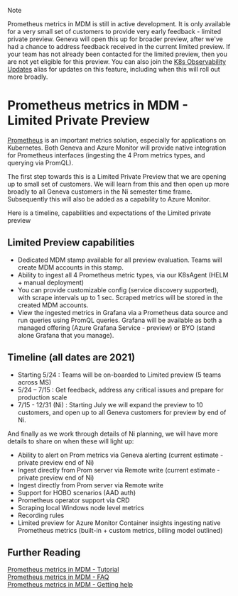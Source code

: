 > [!Note]
> Prometheus metrics in MDM is still in active development. It is only available for a very small set of customers to provide very early feedback - limited private preview. Geneva will open this up for broader preview, after we've had a chance to address feedback received in the current limited preview. If your team has not already been contacted for the limited preview, then you are not yet eligible for this preview. You can also join the [K8s Observability Updates](https://idwebelements/GroupManagement.aspx?Group=K8sObsUpdates&Operation=join) alias for updates on this feature, including when this will roll out more broadly.

# Prometheus metrics in MDM - Limited Private Preview

[Prometheus](https://prometheus.io/docs/introduction/overview/) is an important metrics solution, especially for applications on Kubernetes. Both Geneva and Azure Monitor will provide native integration for Prometheus interfaces (ingesting the 4 Prom metrics types, and querying via PromQL).

The first step towards this is a Limited Private Preview that we are opening up to small set of customers. We will learn from this and then open up more broadly to all Geneva customers in the Ni semester time frame. Subsequently this will also be added as a capability to Azure Monitor.

Here is a timeline, capabilities and expectations of the Limited private preview

## Limited Preview capabilities

* Dedicated MDM stamp available for all preview evaluation. Teams will create MDM accounts in this stamp.
* Ability to ingest all 4 Prometheus metric types, via our K8sAgent (HELM + manual deployment)
* You can provide customizable config (service discovery supported), with scrape intervals up to 1 sec. Scraped metrics will be stored in the created MDM accounts.
* View the ingested metrics in Grafana via a Prometheus data source and run queries using PromQL queries. Grafana will be available as both a managed offering (Azure Grafana Service - preview) or BYO (stand alone Grafana that you manage).

## Timeline (all dates are 2021)

* Starting 5/24 : Teams will be on-boarded to Limited preview (5 teams across MS)
* 5/24 – 7/15 : Get feedback, address any critical issues and prepare for production scale
* 7/15 - 12/31 (Ni) : Starting July we will expand the preview to 10 customers, and open up to all Geneva customers for preview by end of Ni.

And finally as we work through details of Ni planning, we will have more details to share on when these will light up:

* Ability to alert on Prom metrics via Geneva alerting (current estimate - private preview end of Ni)
* Ingest directly from Prom server via Remote write (current estimate - private preview end of Ni)
* Ingest directly from Prom server via Remote write
* Support for HOBO scenarios (AAD auth)
* Prometheus operator support via CRD
* Scraping local Windows node level metrics
* Recording rules
* Limited preview for Azure Monitor Container insights ingesting native Prometheus metrics (built-in + custom metrics, billing model outlined)

## Further Reading

[Prometheus metrics in MDM - Tutorial](~/metrics/Prometheus/PromMDMTutorial0.md)  
[Prometheus metrics in MDM - FAQ](~/metrics/Prometheus/PromMDMFAQ.md)  
[Prometheus metrics in MDM - Getting help](https://teams.microsoft.com/l/channel/19%3a0ee871c52d1744b0883e2d07f2066df0%40thread.skype/Prometheus%2520metrics%2520in%2520MDM%2520(Limited%2520Preview)?groupId=5658f840-c680-4882-93be-7cc69578f94e&tenantId=72f988bf-86f1-41af-91ab-2d7cd011db47)  
